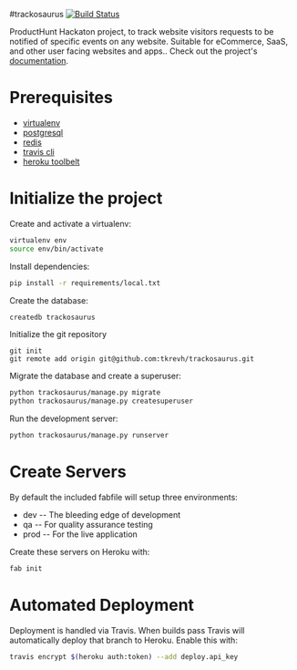 #trackosaurus
[![Build Status](https://travis-ci.org/tkrevh/trackosaurus.svg?branch=master)](https://travis-ci.org/tkrevh/trackosaurus)

ProductHunt Hackaton project, to track website visitors requests to be notified of specific events on any website. Suitable for eCommerce, SaaS, and other user facing websites and apps.. Check out the project's [documentation](http://tkrevh.github.io/trackosaurus/).

# Prerequisites
- [virtualenv](https://virtualenv.pypa.io/en/latest/)
- [postgresql](http://www.postgresql.org/)
- [redis](http://redis.io/)
- [travis cli](http://blog.travis-ci.com/2013-01-14-new-client/)
- [heroku toolbelt](https://toolbelt.heroku.com/)

# Initialize the project
Create and activate a virtualenv:

```bash
virtualenv env
source env/bin/activate
```
Install dependencies:

```bash
pip install -r requirements/local.txt
```
Create the database:

```bash
createdb trackosaurus
```
Initialize the git repository

```
git init
git remote add origin git@github.com:tkrevh/trackosaurus.git
```

Migrate the database and create a superuser:
```bash
python trackosaurus/manage.py migrate
python trackosaurus/manage.py createsuperuser
```

Run the development server:
```bash
python trackosaurus/manage.py runserver
```

# Create Servers
By default the included fabfile will setup three environments:

- dev -- The bleeding edge of development
- qa -- For quality assurance testing
- prod -- For the live application

Create these servers on Heroku with:

```bash
fab init
```

# Automated Deployment
Deployment is handled via Travis. When builds pass Travis will automatically deploy that branch to Heroku. Enable this with:
```bash
travis encrypt $(heroku auth:token) --add deploy.api_key
```
